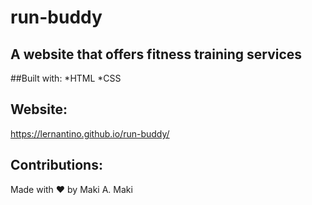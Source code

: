 # run-buddy

## A website that offers fitness training services 

##Built with:
*HTML
*CSS

## Website: 
https://lernantino.github.io/run-buddy/

## Contributions: 
Made with ❤️ by Maki A. Maki
